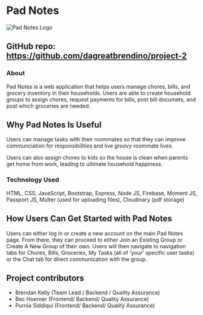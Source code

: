 # Pad Notes

![Pad Notes Logo](https://github.com/dagreatbrendino/project-2/blob/master/public/img/rsz_notepad.png)

## GitHub repo: https://github.com/dagreatbrendino/project-2 

### About
Pad Notes is a web application that helps users manage chores, bills, and grocery inventory in their households. Users are able to create household groups to assign chores, request payments for bills, post bill documets, and post which groceries are needed. 

## Why Pad Notes Is Useful
Users can manage tasks with their roommates so that they can improve communciation for responsibilities and live *groovy* roommate lives.

Users can also assign chores to kids so the house is clean when parents get home from work, leading to ultimate household happiness. 

### Technology Used
HTML, CSS, JavaScript, Bootstrap, Express, Node JS, Firebase, Moment JS, Passport JS, Multer (used for uploading files), Cloudinary (pdf storage)

## How Users Can Get Started with Pad Notes
Users can either log in or create a new account on the main Pad Notes page. From there, they can proceed to either Join an Existing Group or Create A New Group of their own. Users will then navigate to navigation tabs for Chores, Bills, Groceries, My Tasks (all of 'your' specific user tasks) or the Chat tab for direct communication with the group. 

## Project contributors
* Brendan Kelly (Team Lead / Backend / Quality Assurance)
* Bec Hoerner (Frontend/ Backend/ Quality Assurance)
* Purnia Siddiqui (Frontend/ Backend/ Quality Assurance)

